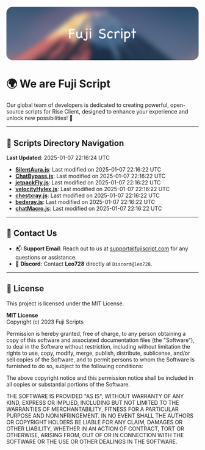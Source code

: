 ![Banner](.github/b.webp)

# 🌍 **We are Fuji Script**

Our global team of developers is dedicated to creating powerful, open-source scripts for Rise Client, designed to enhance your experience and unlock new possibilities! 🌟

---
<!-- SCRIPTS_NAVIGATION_START -->
## 📂 **Scripts Directory Navigation**

**Last Updated**: 2025-01-07 22:16:24 UTC

- **[SilentAura.js](scripts/SilentAura.js)**: Last modified on 2025-01-07 22:16:22 UTC
- **[ChatBypass.js](scripts/ChatBypass.js)**: Last modified on 2025-01-07 22:16:22 UTC
- **[jetpackFly.js](scripts/jetpackFly.js)**: Last modified on 2025-01-07 22:16:22 UTC
- **[velocityHylex.js](scripts/velocityHylex.js)**: Last modified on 2025-01-07 22:16:22 UTC
- **[chestxray.js](scripts/chestxray.js)**: Last modified on 2025-01-07 22:16:22 UTC
- **[bedxray.js](scripts/bedxray.js)**: Last modified on 2025-01-07 22:16:22 UTC
- **[chatMacro.js](scripts/chatMacro.js)**: Last modified on 2025-01-07 22:16:22 UTC

<!-- SCRIPTS_NAVIGATION_END -->

---

## 💬 **Contact Us**  
- 📬 **Support Email**: Reach out to us at [support@fujiscript.com](mailto:support@fujiscript.com) for any questions or assistance.  
- 💬 **Discord**: Contact **Leo728** directly at `Discord@leo728`.

---

## 📜 **License**

This project is licensed under the MIT License.  

**MIT License**  
Copyright (c) 2023 Fuji Scripts  

Permission is hereby granted, free of charge, to any person obtaining a copy of this software and associated documentation files (the "Software"), to deal in the Software without restriction, including without limitation the rights to use, copy, modify, merge, publish, distribute, sublicense, and/or sell copies of the Software, and to permit persons to whom the Software is furnished to do so, subject to the following conditions:  

The above copyright notice and this permission notice shall be included in all copies or substantial portions of the Software.  

THE SOFTWARE IS PROVIDED "AS IS", WITHOUT WARRANTY OF ANY KIND, EXPRESS OR IMPLIED, INCLUDING BUT NOT LIMITED TO THE WARRANTIES OF MERCHANTABILITY, FITNESS FOR A PARTICULAR PURPOSE AND NONINFRINGEMENT. IN NO EVENT SHALL THE AUTHORS OR COPYRIGHT HOLDERS BE LIABLE FOR ANY CLAIM, DAMAGES OR OTHER LIABILITY, WHETHER IN AN ACTION OF CONTRACT, TORT OR OTHERWISE, ARISING FROM, OUT OF OR IN CONNECTION WITH THE SOFTWARE OR THE USE OR OTHER DEALINGS IN THE SOFTWARE.  
